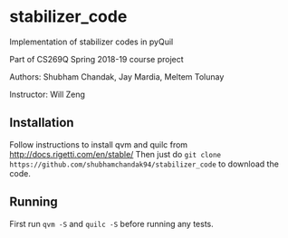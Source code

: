 # stabilizer_code
Implementation of stabilizer codes in pyQuil

Part of CS269Q Spring 2018-19 course project

Authors: Shubham Chandak, Jay Mardia, Meltem Tolunay

Instructor: Will Zeng

## Installation
Follow instructions to install qvm and quilc from http://docs.rigetti.com/en/stable/
Then just do 
`
git clone https://github.com/shubhamchandak94/stabilizer_code
` 
to download the code.

## Running
First run `qvm -S` and `quilc -S` before running any tests.
